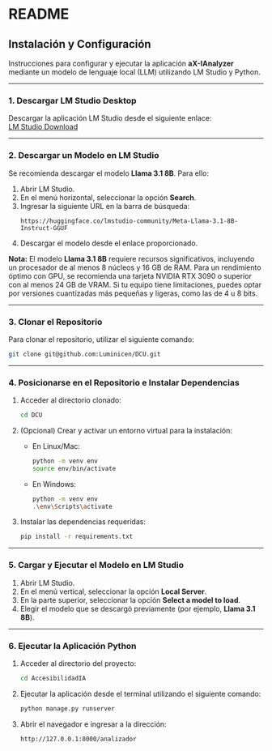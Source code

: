 # README

## Instalación y Configuración

Instrucciones para configurar y ejecutar la aplicación **aX-IAnalyzer** mediante un modelo de lenguaje local (LLM) utilizando LM Studio y Python.

---

### 1. Descargar LM Studio Desktop

Descargar la aplicación LM Studio desde el siguiente enlace:  
[LM Studio Download](https://lmstudio.ai/download)

---

### 2. Descargar un Modelo en LM Studio

Se recomienda descargar el modelo **Llama 3.1 8B**. Para ello:

1. Abrir LM Studio.
2. En el menú horizontal, seleccionar la opción **Search**.
3. Ingresar la siguiente URL en la barra de búsqueda:
   ```plaintext
   https://huggingface.co/lmstudio-community/Meta-Llama-3.1-8B-Instruct-GGUF
   ```
4. Descargar el modelo desde el enlace proporcionado.

**Nota:** El modelo **Llama 3.1 8B** requiere recursos significativos, incluyendo un procesador de al menos 8 núcleos y 16 GB de RAM. Para un rendimiento óptimo con GPU, se recomienda una tarjeta NVIDIA RTX 3090 o superior con al menos 24 GB de VRAM. Si tu equipo tiene limitaciones, puedes optar por versiones cuantizadas más pequeñas y ligeras, como las de 4 u 8 bits.

---

### 3. Clonar el Repositorio

Para clonar el repositorio, utilizar el siguiente comando:

```bash
git clone git@github.com:Luminicen/DCU.git
```

---

### 4. Posicionarse en el Repositorio e Instalar Dependencias

1. Acceder al directorio clonado:

   ```bash
   cd DCU
   ```

2. (Opcional) Crear y activar un entorno virtual para la instalación:

   - En Linux/Mac:
     ```bash
     python -m venv env
     source env/bin/activate
     ```
   - En Windows:
     ```bash
     python -m venv env
     .\env\Scripts\activate
     ```

3. Instalar las dependencias requeridas:

   ```bash
   pip install -r requirements.txt
   ```

---

### 5. Cargar y Ejecutar el Modelo en LM Studio

1. Abrir LM Studio.
2. En el menú vertical, seleccionar la opción **Local Server**.
3. En la parte superior, seleccionar la opción **Select a model to load**.
4. Elegir el modelo que se descargó previamente (por ejemplo, **Llama 3.1 8B**).

---

### 6. Ejecutar la Aplicación Python

1. Acceder al directorio del proyecto:

   ```bash
   cd AccesibilidadIA
   ```

2. Ejecutar la aplicación desde el terminal utilizando el siguiente comando:

   ```bash
   python manage.py runserver
   ```

3. Abrir el navegador e ingresar a la dirección:

   ```plaintext
   http://127.0.0.1:8000/analizador
   ```

